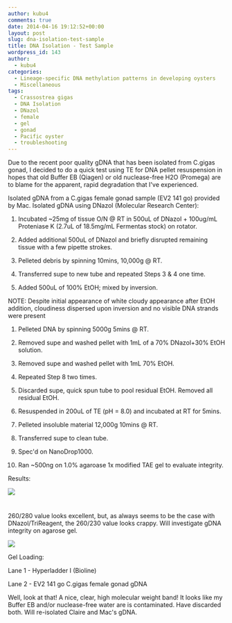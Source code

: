 ```yaml
---
author: kubu4
comments: true
date: 2014-04-16 19:12:52+00:00
layout: post
slug: dna-isolation-test-sample
title: DNA Isolation - Test Sample
wordpress_id: 143
author:
  - kubu4
categories:
  - Lineage-specific DNA methylation patterns in developing oysters
  - Miscellaneous
tags:
  - Crassostrea gigas
  - DNA Isolation
  - DNazol
  - female
  - gel
  - gonad
  - Pacific oyster
  - troubleshooting
---
```


Due to the recent poor quality gDNA that has been isolated from C.gigas gonad, I decided to do a quick test using TE for DNA pellet resuspension in hopes that old Buffer EB (Qiagen) or old nuclease-free H2O (Promega) are to blame for the apparent, rapid degradation that I've experienced.

Isolated gDNA from a C.gigas female gonad sample (EV2 141 go) provided by Mac. Isolated gDNA using DNazol (Molecular Research Center):





  1. Incubated ~25mg of tissue O/N @ RT in 500uL of DNazol + 100ug/mL Proteniase K (2.7uL of 18.5mg/mL Fermentas stock) on rotator.



  2. Added additional 500uL of DNazol and briefly disrupted remaining tissue with a few pipette strokes.



  3. Pelleted debris by spinning 10mins, 10,000g @ RT.



  4. Transferred supe to new tube and repeated Steps 3 & 4 one time.



  5. Added 500uL of 100% EtOH; mixed by inversion.






NOTE: Despite initial appearance of white cloudy appearance after EtOH addition, cloudiness dispersed upon inversion and no visible DNA strands were present





  1. Pelleted DNA by spinning 5000g 5mins @ RT.



  2. Removed supe and washed pellet with 1mL of a 70% DNazol+30% EtOH solution.



  3. Removed supe and washed pellet with 1mL 70% EtOH.



  4. Repeated Step 8 two times.



  5. Discarded supe, quick spun tube to pool residual EtOH. Removed all residual EtOH.



  6. Resuspended in 200uL of TE (pH = 8.0) and incubated at RT for 5mins.



  7. Pelleted insoluble material 12,000g 10mins @ RT.



  8. Transferred supe to clean tube.



  9. Spec'd on NanoDrop1000.



  10. Ran ~500ng on 1.0% agaroase 1x modified TAE gel to evaluate integrity.






Results:

![](http://eagle.fish.washington.edu/Arabidopsis/20140416%20-%20EV2_141_go_ODs.JPG)



# 



260/280 value looks excellent, but, as always seems to be the case with DNazol/TriReagent, the 260/230 value looks crappy. Will investigate gDNA integrity on agarose gel.

![](http://eagle.fish.washington.edu/Arabidopsis/20140416%20-%20Gel%20EV2%20141%20go%20gDNA.jpg)

Gel Loading:

Lane 1 - Hyperladder I (Bioline)

Lane 2 - EV2 141 go C.gigas female gonad gDNA

Well, look at that! A nice, clear, high molecular weight band! It looks like my Buffer EB and/or nuclease-free water are is contaminated. Have discarded both. Will re-isolated Claire and Mac's gDNA.
